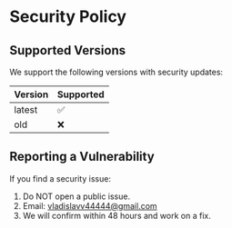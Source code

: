 # Security Policy

## Supported Versions
We support the following versions with security updates:

| Version | Supported          |
|---------|--------------------|
| latest  | ✅ |
| old     | ❌ |

## Reporting a Vulnerability
If you find a security issue:
1. Do NOT open a public issue.
2. Email: vladislavv44444@gmail.com
3. We will confirm within 48 hours and work on a fix.
